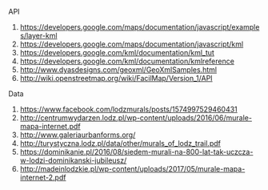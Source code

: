 API

1. https://developers.google.com/maps/documentation/javascript/examples/layer-kml
2. https://developers.google.com/maps/documentation/javascript/kml
3. https://developers.google.com/kml/documentation/kml_tut
4. https://developers.google.com/kml/documentation/kmlreference
5. http://www.dyasdesigns.com/geoxml/GeoXmlSamples.html
6. http://wiki.openstreetmap.org/wiki/FacilMap/Version_1/API


Data

1. https://www.facebook.com/lodzmurals/posts/1574997529460431
2. http://centrumwydarzen.lodz.pl/wp-content/uploads/2016/06/murale-mapa-internet.pdf
3. http://www.galeriaurbanforms.org/
4. http://turystyczna.lodz.pl/data/other/murals_of_lodz_trail.pdf
5. https://dominikanie.pl/2016/08/siedem-murali-na-800-lat-tak-uczcza-w-lodzi-dominikanski-jubileusz/
6. http://madeinlodzkie.pl/wp-content/uploads/2017/05/murale-mapa-internet-2.pdf
